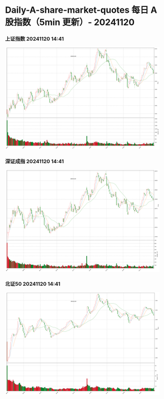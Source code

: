 
# Daily-A-share-market-quotes 每日 A 股指数（5min 更新）- 20241120

### 上证指数 20241120 14:41
![](./fig/2024/11/20241120-sh000001.png)

### 深证成指 20241120 14:41
![](./fig/2024/11/20241120-sz399001.png)

### 北证50 20241120 14:41
![](./fig/2024/11/20241120-bj899050.png)
